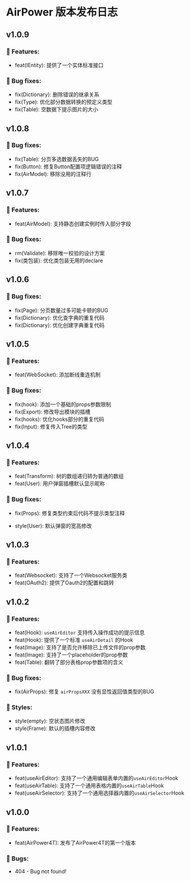 # AirPower 版本发布日志

## v1.0.9

### 🎉 Features:

- feat(IEntity): 提供了一个实体标准接口

### 🐞 Bug fixes:

- fix(Dictionary): 删除错误的继承关系
- fix(Type): 优化部分数据转换的预定义类型
- fix(Table): 空数据下提示图片的大小

## v1.0.8

### 🐞 Bug fixes:

- fix(Table): 分页多选数据丢失的BUG
- fix(Button): 修复Button配置项逻辑错误的注释
- fix(AirModel): 移除没用的注释行

## v1.0.7

### 🎉 Features:

- feat(AirModel): 支持静态创建实例时传入部分字段

### 🐞 Bug fixes:

- rm(Validate): 移除唯一校验的设计方案
- fix(类包装): 优化类包装无用的declare

## v1.0.6

### 🐞 Bug fixes:

- fix(Page): 分页数量过多可能卡顿的BUG
- fix(Dictionary): 优化查字典的重复代码
- fix(Dictionary): 优化创建字典重复代码

## v1.0.5

### 🎉 Features:

- feat(WebSocket): 添加断线重连机制


### 🐞 Bug fixes:

- fix(hook): 添加一个基础的props参数限制
- fix(Export): 修改导出模块的插槽
- fix(hooks): 优化hooks部分的重复代码
- fix(Input): 修复传入Tree的类型

## v1.0.4

### 🎉 Features:

- feat(Transform): 树的数组递归转为普通的数组
- feat(User): 用户弹窗插槽默认显示昵称

### 🐞 Bug fixes:

- fix(Props): 修复类型约束后代码不提示类型注释


- style(User): 默认弹窗的宽高修改
 
## v1.0.3

### 🎉 Features:

- feat(Websocket): 支持了一个Websocket服务类
- feat(OAuth2): 提供了Oauth2的配置和跳转

## v1.0.2

### 🎉 Features:

- feat(Hook): ```useAirEditor``` 支持传入操作成功的提示信息
- feat(Hook): 提供了一个标准 ```useAirDetail``` 的Hook
- feat(Image): 支持了是否允许移除已上传文件的prop参数
- feat(Image): 支持了一个placeholder的prop参数
- feat(Table): 翻转了部分表格prop参数项的含义


### 🐞 Bug fixes:

- fix(AirProps): 修复 ```airPropsXXX``` 没有显性返回值类型的BUG

### 🐔 Styles:

- style(empty): 空状态图片修改
- style(Frame): 默认的插槽内容修改

## v1.0.1

### 🎉 Features:

- feat(useAirEditor): 支持了一个通用编辑表单内置的```useAirEditor```Hook
- feat(useAirTable): 支持了一个通用表格内置的```useAirTable```Hook
- feat(useAirSelector): 支持了一个通用选择器内置的```useAirSelector```Hook

## v1.0.0

### 🎉 Features:

- feat(AirPower4T): 发布了AirPower4T的第一个版本

### 🐞 Bugs:

- 404 - Bug not found!